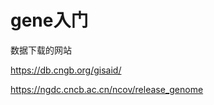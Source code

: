 # gene入门


数据下载的网站

https://db.cngb.org/gisaid/

https://ngdc.cncb.ac.cn/ncov/release_genome











































